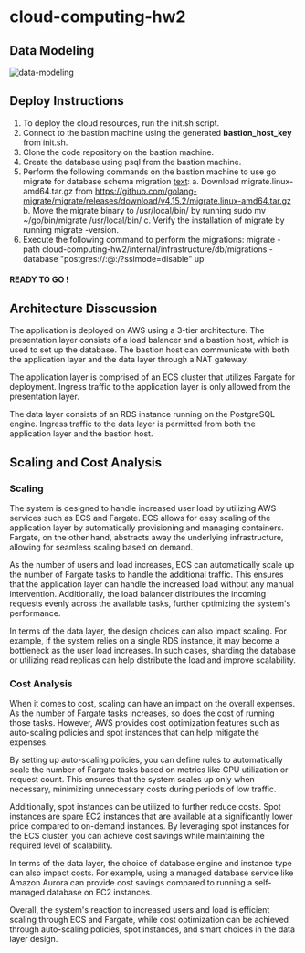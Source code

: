# cloud-computing-hw2

## Data Modeling

![data-modeling](https://github.com/erel213/cloud-computing-hw2/assets/99283653/18a7051f-1a2b-4866-add2-3cd8029ee2a6)

## Deploy Instructions 
1. To deploy the cloud resources, run the init.sh script.
2. Connect to the bastion machine using the generated __bastion_host_key__ from init.sh.
3. Clone the code repository on the bastion machine.
4. Create the database using psql from the bastion machine.
5. Perform the following commands on the bastion machine to use go migrate for database schema migration [text](https://github.com/golang-migrate/migrate):
    a. Download migrate.linux-amd64.tar.gz from https://github.com/golang-migrate/migrate/releases/download/v4.15.2/migrate.linux-amd64.tar.gz
    b. Move the migrate binary to /usr/local/bin/ by running sudo mv ~/go/bin/migrate /usr/local/bin/
    c. Verify the installation of migrate by running migrate -version.
6. Execute the following command to perform the migrations:
    migrate -path cloud-computing-hw2/internal/infrastructure/db/migrations -database "postgres://<username>:<password>@<host>:<port>/<dbname>?sslmode=disable" up
#### READY TO GO !

## Architecture Disscussion
The application is deployed on AWS using a 3-tier architecture. The presentation layer consists of a load balancer and a bastion host, which is used to set up the database. The bastion host can communicate with both the application layer and the data layer through a NAT gateway.

The application layer is comprised of an ECS cluster that utilizes Fargate for deployment. Ingress traffic to the application layer is only allowed from the presentation layer.

The data layer consists of an RDS instance running on the PostgreSQL engine. Ingress traffic to the data layer is permitted from both the application layer and the bastion host.

## Scaling and Cost Analysis

### Scaling
The system is designed to handle increased user load by utilizing AWS services such as ECS and Fargate. ECS allows for easy scaling of the application layer by automatically provisioning and managing containers. Fargate, on the other hand, abstracts away the underlying infrastructure, allowing for seamless scaling based on demand.

As the number of users and load increases, ECS can automatically scale up the number of Fargate tasks to handle the additional traffic. This ensures that the application layer can handle the increased load without any manual intervention. Additionally, the load balancer distributes the incoming requests evenly across the available tasks, further optimizing the system's performance.

In terms of the data layer, the design choices can also impact scaling. For example, if the system relies on a single RDS instance, it may become a bottleneck as the user load increases. In such cases, sharding the database or utilizing read replicas can help distribute the load and improve scalability.

### Cost Analysis
When it comes to cost, scaling can have an impact on the overall expenses. As the number of Fargate tasks increases, so does the cost of running those tasks. However, AWS provides cost optimization features such as auto-scaling policies and spot instances that can help mitigate the expenses.

By setting up auto-scaling policies, you can define rules to automatically scale the number of Fargate tasks based on metrics like CPU utilization or request count. This ensures that the system scales up only when necessary, minimizing unnecessary costs during periods of low traffic.

Additionally, spot instances can be utilized to further reduce costs. Spot instances are spare EC2 instances that are available at a significantly lower price compared to on-demand instances. By leveraging spot instances for the ECS cluster, you can achieve cost savings while maintaining the required level of scalability.

In terms of the data layer, the choice of database engine and instance type can also impact costs. For example, using a managed database service like Amazon Aurora can provide cost savings compared to running a self-managed database on EC2 instances.

Overall, the system's reaction to increased users and load is efficient scaling through ECS and Fargate, while cost optimization can be achieved through auto-scaling policies, spot instances, and smart choices in the data layer design.

